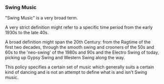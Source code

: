 ### Swing Music

"Swing Music" is a very broad term.

A very strict definition might refer to a specific time period from the early 1930s to the late 40s.

A broad definition might span the 20th Century: from the Ragtime of the first two decades,
through the smooth swing and crooners of the 50s and 60s to the 'neo-swing' of the 1980s and 90s
and the Electro Swing of today, picking up Gypsy Swing and Western Swing along the way.

This policy specifies a certain set of music which generally suits a certain kind of dancing
and is not an attempt to define what is and isn't Swing music.
